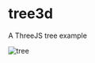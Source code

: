 # tree3d
A ThreeJS tree example

![tree](https://user-images.githubusercontent.com/17493368/90698015-1c6a1300-e256-11ea-85b5-a65d640c7279.png)
